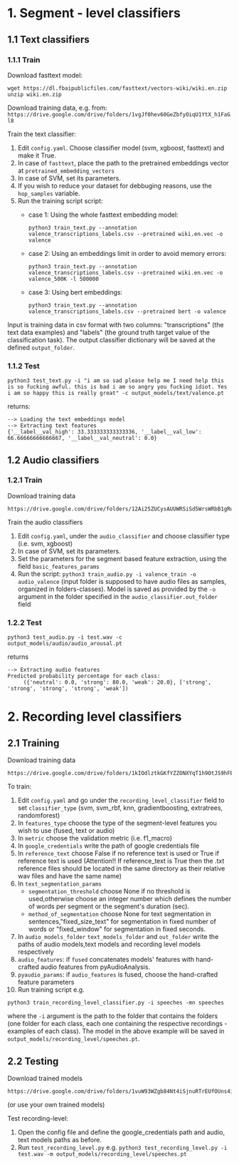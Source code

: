 # 1. Segment - level classifiers

## 1.1 Text classifiers
### 1.1.1 Train
Download fasttext model:
```
wget https://dl.fbaipublicfiles.com/fasttext/vectors-wiki/wiki.en.zip
unzip wiki.en.zip
```

Download training data, e.g. from:
`https://drive.google.com/drive/folders/1vgJf0hev60GeZbfyOiqU1YtX_h1FaGl8`

Train the text classifier:
1. Edit `config.yaml`. 
Choose classifier model (svm, xgboost, fasttext) and make it True.
2. In case of `fasttext`, place the path to the pretrained embeddings vector 
at `pretrained_embedding_vectors`
3. In case of SVM, set its parameters.
4. If you wish to reduce your dataset for debbuging reasons, use the 
`hop_samples` variable.
5. Run the training script script: 
    - case 1: Using the whole fasttext embedding model:
     
        ```python3 train_text.py --annotation valence_transcriptions_labels.csv --pretrained wiki.en.vec -o valence```
    - case 2: Using an embeddings limit in order to avoid memory errors:
         
        ```python3 train_text.py --annotation valence_transcriptions_labels.csv --pretrained wiki.en.vec -o valence_500K -l 500000``` 
    - case 3: Using bert embeddings: 
    	 
        ```python3 train_text.py --annotation valence_transcriptions_labels.csv --pretrained bert -o valence```
   
Input is training data in csv format with two columns: "transcriptions" 
(the text data examples) and "labels" (the ground truth target value of 
the classification task).
The output classifier dictionary will be saved at the defined 
`output_folder`. 

### 1.1.2 Test
```
python3 test_text.py -i "i am so sad please help me I need help this is so fucking awful. this is bad i am so angry you fucking idiot. Yes i am so happy this is really great" -c output_models/text/valence.pt
```

returns:

```
--> Loading the text embeddings model
--> Extracting text features
{'__label__val_high': 33.333333333333336, '__label__val_low': 66.66666666666667, '__label__val_neutral': 0.0}
```

## 1.2 Audio classifiers 
### 1.2.1 Train 
Download training data 
```
https://drive.google.com/drive/folders/12Ai25ZUCysAUUWRSiSd5WrsWRbB1gRuF
```

Train the audio classifiers 
1. Edit `config.yaml`, under the `audio_classifier` and choose classifier type
(i.e. svm, xgboost)
2. In case of SVM, set its parameters.
3. Set the parameters for the segment based feature extraction, 
using the field `basic_features_params`
4. Run the script: `python3 train_audio.py -i valence_train -o audio_valence`
 (input folder is supposed to have audio files as samples, organized in folders-classes). Model is saved as provided by the `-o` argument in the folder specified in the `audio_classifier.out_folder` field

### 1.2.2 Test 

```python3 test_audio.py -i test.wav -c output_models/audio/audio_arousal.pt```

returns

```
--> Extracting audio features
Predicted probability percentage for each class:
     ({'neutral': 0.0, 'strong': 80.0, 'weak': 20.0}, ['strong', 'strong', 'strong', 'strong', 'weak'])
```

# 2. Recording level classifiers 
## 2.1 Training

Download training data 
``` 
https://drive.google.com/drive/folders/1kIOdlztkGKfYZZONXYqT1h9OtJS9hFBP
``` 

To train:

1. Edit `config.yaml` and go under the `recording_level_classifier` field to 
   set `classifier_type` (svm, svm_rbf, knn, gradientboosting, extratrees, randomforest)
2. In `features_type` choose the type of the segment-level features you wish to use 
(fused, text or audio) 
3. In `metric` choose the validation metric (i.e. f1_macro) 
4. In `google_credentials` write the path of google credentials file
5. In `reference_text` choose False if no reference text is used or True if reference text is used (Attention!! If reference_text is True then the .txt reference    files should be located in the same directory as their relative wav files and have the same name)
6. In `text_segmentation_params` 
      - `segmentation_threshold` choose None if no threshold is used,otherwise choose an integer number which defines the number of words per segment or the               segment's duration (sec). 
      - `method_of_segmentation` choose None for text segmentation in sentences,"fixed_size_text" for segmentation in fixed number of words or "fixed_window" 
        for segmentation in fixed seconds.
7. In `audio_models_folder`
      `text_models_folder` and
      `out_folder` 
   write the paths of audio models,text models and recording level models respectively 
8. `audio_features`: if `fused` concatenates models' features with hand-crafted audio features from pyAudioAnalysis. 
9. `pyaudio_params`: if `audio_features` is fused, choose the hand-crafted feature parameters
10. Run training script e.g.  

```
python3 train_recording_level_classifier.py -i speeches -mn speeches
``` 

where the `-i` argument is the path to the folder that contains the folders 
(one folder for each class, each one containing the respective recordings - 
examples of each class). The model in the above example will be saved in 
`output_models/recording_level/speeches.pt`. 


## 2.2 Testing

Download trained models 
``` 
https://drive.google.com/drive/folders/1vuW93WZgb84Nt4iSjnuRTrEUfOUns4iV
``` 

(or use your own trained models)

Test recording-level:
1. Open the config file and define the google_credentials path and audio,
text models paths as before. 
2. Run `test_recording_level.py` e.g. `python3 test_recording_level.py -i test.wav -m output_models/recording_level/speeches.pt `
